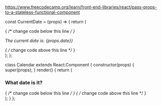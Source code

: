 https://www.freecodecamp.org/learn/front-end-libraries/react/pass-props-to-a-stateless-functional-component

const CurrentDate = (props) => {
  return (
    <div>
      { /* change code below this line */ }
      <p>The current date is: {props.date}}</p>
      { /* change code above this line */ }
    </div>
  );
};

class Calendar extends React.Component {
  constructor(props) {
    super(props);
  }
  render() {
    return (
      <div>
        <h3>What date is it?</h3>
        { /* change code below this line */ }
        <CurrentDate date={Date()} />
        { /* change code above this line */ }
      </div>
    );
  }
};
